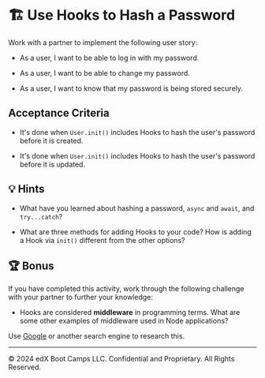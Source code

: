 # 🏗️ Use Hooks to Hash a Password

Work with a partner to implement the following user story:

* As a user, I want to be able to log in with my password.

* As a user, I want to be able to change my password.

* As a user, I want to know that my password is being stored securely.

## Acceptance Criteria

* It's done when `User.init()` includes Hooks to hash the user's password before it is created.

 * It's done when `User.init()` includes Hooks to hash the user's password before it is updated.

## 💡 Hints

* What have you learned about hashing a password, `async` and `await`, and `try...catch`? 

* What are three methods for adding Hooks to your code? How is adding a Hook via `init()` different from the other options?

## 🏆 Bonus

If you have completed this activity, work through the following challenge with your partner to further your knowledge:

* Hooks are considered **middleware** in programming terms. What are some other examples of middleware used in Node applications?

Use [Google](https://www.google.com) or another search engine to research this.

---
© 2024 edX Boot Camps LLC. Confidential and Proprietary. All Rights Reserved. 
